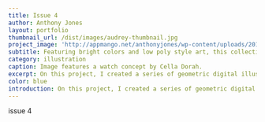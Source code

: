 ```yaml
---
title: Issue 4
author: Anthony Jones
layout: portfolio
thumbnail_url: /dist/images/audrey-thumbnail.jpg
project_image: 'http://appmango.net/anthonyjones/wp-content/uploads/2014/06/Audrey_H_BG.jpg'
subtitle: Featuring bright colors and low poly style art, this collection is my salute to entertainment icons
category: illustration
caption: Image features a watch concept by Cella Dorah.
excerpt: On this project, I created a series of geometric digital illustrations featuring some of my favorite icons. Most of the pieces in this collection are made up of hundreds of triangles.
color: blue
introduction: On this project, I created a series of geometric digital illustrations featuring some of my favorite icons. Most of the pieces in this collection are made up of hundreds of triangles.
---
```


issue 4